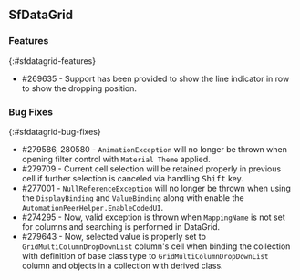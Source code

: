 ## SfDataGrid

### Features
{:#sfdatagrid-features}
* \#269635 - Support has been provided to show the line indicator in row to show the dropping position.

### Bug Fixes
{:#sfdatagrid-bug-fixes}

* \#279586, 280580 - `AnimationException` will no longer be thrown when opening filter control with `Material Theme` applied.
* \#279709 - Current cell selection will be retained properly in previous cell if further selection is canceled via handling <kbd>Shift</kbd> key.
* \#277001 - `NullReferenceException` will no longer be thrown when using the `DisplayBinding` and `ValueBinding` along with enable the `AutomationPeerHelper.EnableCodedUI`.
* \#274295 -  Now, valid exception is thrown when `MappingName` is not set for columns and searching is performed in DataGrid.
* \#279643 - Now, selected value is properly set to `GridMultiColumnDropDownList` column's cell when binding the collection with definition of base class type to `GridMultiColumnDropDownList` column and objects in a collection with derived class.
 